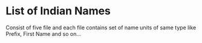 # List of Indian Names
 Consist of five file and each file contains set of name units of same type like Prefix, First Name and so on...
